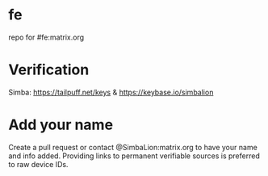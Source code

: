 # fe
repo for #fe:matrix.org


# Verification
Simba: https://tailpuff.net/keys & https://keybase.io/simbalion

# Add your name
Create a pull request or contact @SimbaLion:matrix.org to have your name and info added. Providing links to permanent verifiable sources is preferred to raw device IDs.
